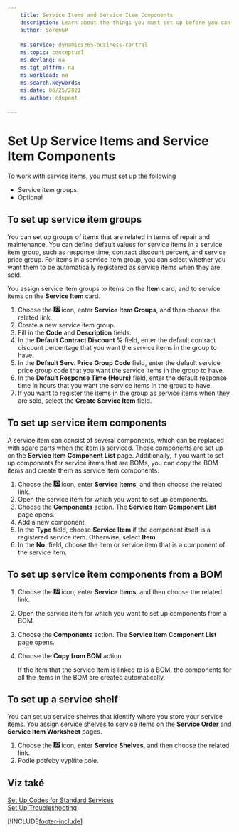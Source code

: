 ```yaml
---
    title: Service Items and Service Item Components
    description: Learn about the things you must set up before you can use service items, including default values such as response time and service price group.
    author: SorenGP

    ms.service: dynamics365-business-central
    ms.topic: conceptual
    ms.devlang: na
    ms.tgt_pltfrm: na
    ms.workload: na
    ms.search.keywords:
    ms.date: 06/25/2021
    ms.author: edupont

---
```

# Set Up Service Items and Service Item Components
To work with service items, you must set up the following

* Service item groups.
* Optional

## To set up service item groups
You can set up groups of items that are related in terms of repair and maintenance. You can define default values for service items in a service item group, such as response time, contract discount percent, and service price group. For items in a service item group, you can select whether you want them to be automatically registered as service items when they are sold.

You assign service item groups to items on the **Item** card, and to service items on the **Service Item** card.

1. Choose the ![Lightbulb that opens the Tell Me feature.](media/ui-search/search_small.png "Tell me what you want to do") icon, enter **Service Item Groups**, and then choose the related link.
2. Create a new service item group.
3. Fill in the **Code** and **Description** fields.
4. In the **Default Contract Discount %** field, enter the default contract discount percentage that you want the service items in the group to have.
5. In the **Default Serv. Price Group Code** field, enter the default service price group code that you want the service items in the group to have.
6. In the **Default Response Time (Hours)** field, enter the default response time in hours that you want the service items in the group to have.
7. If you want to register the items in the group as service items when they are sold, select the **Create Service Item** field.

## To set up service item components
A service item can consist of several components, which can be replaced with spare parts when the item is serviced. These components are set up on the **Service Item Component List** page. Additionally, if you want to set up components for service items that are BOMs, you can copy the BOM items and create them as service item components.

1. Choose the ![Lightbulb that opens the Tell Me feature.](media/ui-search/search_small.png "Tell me what you want to do") icon, enter **Service Items**, and then choose the related link.
2. Open the service item for which you want to set up components.
3. Choose the **Components** action. The **Service Item Component List** page opens.
4. Add a new component.
5. In the **Type** field, choose **Service Item** if the component itself is a registered service item. Otherwise, select **Item**.
6. In the **No.** field, choose the item or service item that is a component of the service item.

## To set up service item components from a BOM
1. Choose the ![Lightbulb that opens the Tell Me feature.](media/ui-search/search_small.png "Tell me what you want to do") icon, enter **Service Items**, and then choose the related link.
2. Open the service item for which you want to set up components from a BOM.
3. Choose the **Components** action. The **Service Item Component List** page opens.
4. Choose the **Copy from BOM** action.

   If the item that the service item is linked to is a BOM, the components for all the items in the BOM are created automatically.

## To set up a service shelf
You can set up service shelves that identify where you store your service items. You assign service shelves to service items on the **Service Order** and **Service Item Worksheet** pages.

1. Choose the ![Lightbulb that opens the Tell Me feature.](media/ui-search/search_small.png "Tell me what you want to do") icon, enter **Service Shelves**, and then choose the related link.
2. Podle potřeby vyplňte pole.

## Viz také
[Set Up Codes for Standard Services](service-how-setup-service-coding.md)   
[Set Up Troubleshooting](service-how-setup-troubleshooting.md)


[!INCLUDE[footer-include](includes/footer-banner.md)]
